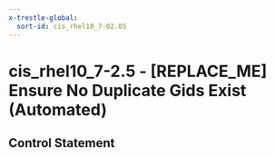 ```yaml
---
x-trestle-global:
  sort-id: cis_rhel10_7-02.05
---
```


# cis_rhel10_7-2.5 - \[REPLACE_ME\] Ensure No Duplicate Gids Exist (Automated)

## Control Statement
